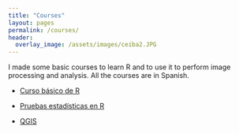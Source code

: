 ```yaml
---
title: "Courses"
layout: pages
permalink: /courses/
header:
  overlay_image: /assets/images/ceiba2.JPG
---
```


I made some basic courses to learn R and to use it to perform image processing and analysis. All the courses are in Spanish.

* [Curso básico de R](/assets/courses/BasicoR.html)

* [Pruebas estadísticas en R](/assets/courses/PruebEstad.html)

* [QGIS](https://github.com/JonathanVSV/CursoQGIS)
